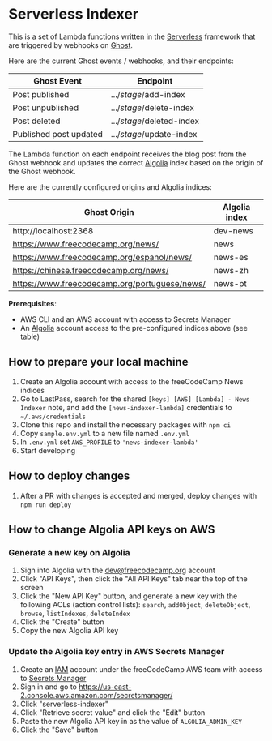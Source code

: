 # Serverless Indexer

This is a set of Lambda functions written in the [Serverless](https://www.serverless.com/) framework that are triggered by webhooks on [Ghost](https://ghost.org/).

Here are the current Ghost events / webhooks, and their endpoints:

| Ghost Event | Endpoint |
| ---- | ---- |
| Post published | .../*stage*/add-index |
| Post unpublished | .../*stage*/delete-index |
| Post deleted | .../*stage*/deleted-index |
| Published post updated | .../*stage*/update-index |

The Lambda function on each endpoint receives the blog post from the Ghost webhook and updates the correct [Algolia](https://www.algolia.com/) index based on the origin of the Ghost webhook.

Here are the currently configured origins and Algolia indices:

| Ghost Origin | Algolia index |
| ---- | ---- |
| http://localhost:2368 | dev-news |
| https://www.freecodecamp.org/news/ | news |
| https://www.freecodecamp.org/espanol/news/ | news-es |
| https://chinese.freecodecamp.org/news/ | news-zh |
| https://www.freecodecamp.org/portuguese/news/ | news-pt |

**Prerequisites**: 

- AWS CLI and an AWS account with access to Secrets Manager
- An [Algolia](https://www.algolia.com/) account access to the pre-configured indices above (see table)

## How to prepare your local machine

1. Create an Algolia account with access to the freeCodeCamp News indices
1. Go to LastPass, search for the shared `[keys] [AWS] [Lambda] - News Indexer` note, and add the `[news-indexer-lambda]` credentials to `~/.aws/credentials`
1. Clone this repo and install the necessary packages with `npm ci`
1. Copy `sample.env.yml` to a new file named `.env.yml`
1. In `.env.yml` set `AWS_PROFILE` to `'news-indexer-lambda'`
1. Start developing

## How to deploy changes

1. After a PR with changes is accepted and merged, deploy changes with `npm run deploy`

## How to change Algolia API keys on AWS

### Generate a new key on Algolia

1. Sign into Algolia with the dev@freecodecamp.org account
1. Click "API Keys", then click the "All API Keys" tab near the top of the screen
1. Click the "New API Key" button, and generate a new key with the following ACLs (action control lists): `search`, `addObject`, `deleteObject`, `browse`, `listIndexes`, `deleteIndex`
1. Click the "Create" button
1. Copy the new Algolia API key

### Update the Algolia key entry in AWS Secrets Manager

1. Create an [IAM](https://aws.amazon.com/iam/) account under the freeCodeCamp AWS team with access to [Secrets Manager](https://aws.amazon.com/secrets-manager/)
1. Sign in and go to https://us-east-2.console.aws.amazon.com/secretsmanager/
1. Click "serverless-indexer"
1. Click "Retrieve secret value" and click the "Edit" button
1. Paste the new Algolia API key in as the value of `ALGOLIA_ADMIN_KEY`
1. Click the "Save" button
